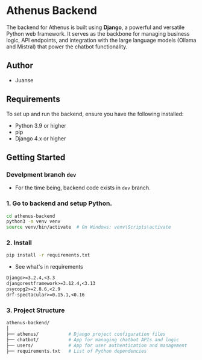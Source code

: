 # Athenus Backend

The backend for Athenus is built using **Django**, a powerful and versatile Python web framework. It serves as the backbone for managing business logic, API endpoints, and integration with the large language models (Ollama and Mistral) that power the chatbot functionality.

## Author

- Juanse

## Requirements

To set up and run the backend, ensure you have the following installed:
- Python 3.9 or higher
- pip
- Django 4.x or higher

## Getting Started

### Develpment branch `dev`
- For the time being, backend code exists in `dev` branch.


### 1. Go to backend and setup Python.
```bash
cd athenus-backend
python3 -m venv venv
source venv/bin/activate  # On Windows: venv\Scripts\activate
```

### 2. Install
```bash
pip install -r requirements.txt
```

- See what's in requirements
```txt
Django>=3.2.4,<3.3
djangorestframework>=3.12.4,<3.13
psycopg2>=2.8.6,<2.9
drf-spectacular>=0.15.1,<0.16
```

### 3. Project Structure

```bash
athenus-backend/
│
├── athenus/           # Django project configuration files
├── chatbot/           # App for managing chatbot APIs and logic
├── users/             # App for user authentication and management
├── requirements.txt   # List of Python dependencies
```
